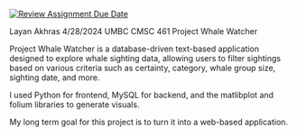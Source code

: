[![Review Assignment Due Date](https://classroom.github.com/assets/deadline-readme-button-24ddc0f5d75046c5622901739e7c5dd533143b0c8e959d652212380cedb1ea36.svg)](https://classroom.github.com/a/XJErSDDc)

Layan Akhras
4/28/2024
UMBC CMSC 461
Project Whale Watcher

Project Whale Watcher is a database-driven text-based application designed to explore whale sighting data, 
allowing users to filter sightings based on various criteria such as certainty, category, 
whale group size, sighting date, and more.

I used Python for frontend, MySQL for backend, and the matlibplot and folium libraries to generate visuals.

My long term goal for this project is to turn it into a web-based application.
